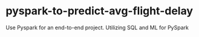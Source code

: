 # pyspark-to-predict-avg-flight-delay
Use Pyspark for an end-to-end project. Utilizing SQL and ML for PySpark
